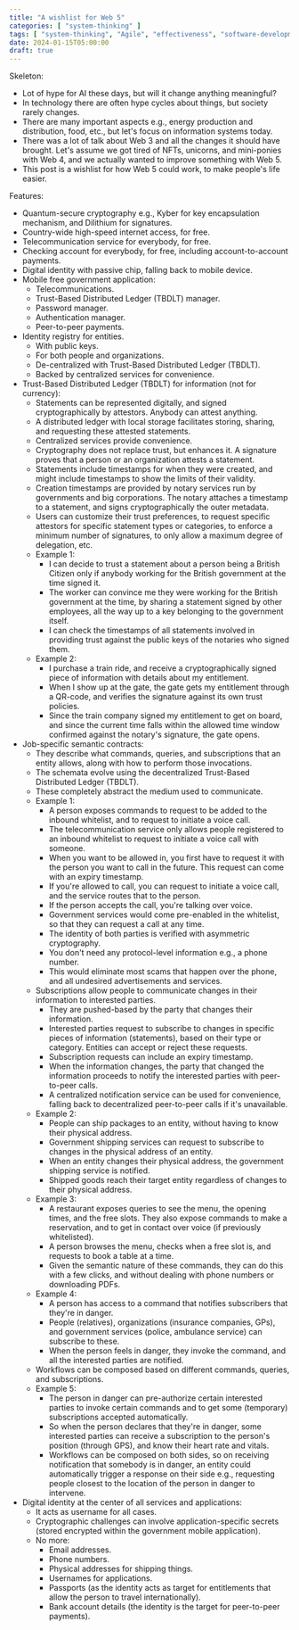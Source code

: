 ```yaml
---
title: "A wishlist for Web 5"
categories: [ "system-thinking" ]
tags: [ "system-thinking", "Agile", "effectiveness", "software-development", "extreme-programming" ]
date: 2024-01-15T05:00:00
draft: true
---
```


Skeleton:

- Lot of hype for AI these days, but will it change anything meaningful?
- In technology there are often hype cycles about things, but society rarely changes.
- There are many important aspects e.g., energy production and distribution, food, etc., but let's focus on information systems today.
- There was a lot of talk about Web 3 and all the changes it should have brought. Let's assume we got tired of NFTs, unicorns, and mini-ponies with Web 4, and we actually wanted to improve something with Web 5.
- This post is a wishlist for how Web 5 could work, to make people's life easier.

Features:

- Quantum-secure cryptography e.g., Kyber for key encapsulation mechanism, and Dilithium for signatures.
- Country-wide high-speed internet access, for free.
- Telecommunication service for everybody, for free.
- Checking account for everybody, for free, including account-to-account payments.
- Digital identity with passive chip, falling back to mobile device.
- Mobile free government application:
    - Telecommunications.
    - Trust-Based Distributed Ledger (TBDLT) manager.
    - Password manager.
    - Authentication manager.
    - Peer-to-peer payments.
- Identity registry for entities.
    - With public keys.
    - For both people and organizations.
    - De-centralized with Trust-Based Distributed Ledger (TBDLT).
    - Backed by centralized services for convenience.
- Trust-Based Distributed Ledger (TBDLT) for information (not for currency):
    - Statements can be represented digitally, and signed cryptographically by attestors. Anybody can attest anything.
    - A distributed ledger with local storage facilitates storing, sharing, and requesting these attested statements.
    - Centralized services provide convenience.
    - Cryptography does not replace trust, but enhances it. A signature proves that a person or an organization attests a statement.
    - Statements include timestamps for when they were created, and might include timestamps to show the limits of their validity.
    - Creation timestamps are provided by notary services run by governments and big corporations. The notary attaches a timestamp to a statement, and signs cryptographically the outer metadata.
    - Users can customize their trust preferences, to request specific attestors for specific statement types or categories, to enforce a minimum number of signatures, to only allow a maximum degree of delegation, etc.
    - Example 1:
        - I can decide to trust a statement about a person being a British Citizen only if anybody working for the British government at the time signed it.
        - The worker can convince me they were working for the British government at the time, by sharing a statement signed by other employees, all the way up to a key belonging to the government itself.
        - I can check the timestamps of all statements involved in providing trust against the public keys of the notaries who signed them.
    - Example 2:
        - I purchase a train ride, and receive a cryptographically signed piece of information with details about my entitlement.
        - When I show up at the gate, the gate gets my entitlement through a QR-code, and verifies the signature against its own trust policies.
        - Since the train company signed my entitlement to get on board, and since the current time falls within the allowed time window confirmed against the notary's signature, the gate opens.
- Job-specific semantic contracts:
    - They describe what commands, queries, and subscriptions that an entity allows, along with how to perform those invocations.
    - The schemata evolve using the decentralized Trust-Based Distributed Ledger (TBDLT).
    - These completely abstract the medium used to communicate.
    - Example 1:
        - A person exposes commands to request to be added to the inbound whitelist, and to request to initiate a voice call.
        - The telecommunication service only allows people registered to an inbound whitelist to request to initiate a voice call with someone.
        - When you want to be allowed in, you first have to request it with the person you want to call in the future. This request can come with an expiry timestamp.
        - If you're allowed to call, you can request to initiate a voice call, and the service routes that to the person.
        - If the person accepts the call, you're talking over voice.
        - Government services would come pre-enabled in the whitelist, so that they can request a call at any time.
        - The identity of both parties is verified with asymmetric cryptography.
        - You don't need any protocol-level information e.g., a phone number.
        - This would eliminate most scams that happen over the phone, and all undesired advertisements and services.
    - Subscriptions allow people to communicate changes in their information to interested parties.
        - They are pushed-based by the party that changes their information.
        - Interested parties request to subscribe to changes in specific pieces of information (statements), based on their type or category. Entities can accept or reject these requests.
        - Subscription requests can include an expiry timestamp.
        - When the information changes, the party that changed the information proceeds to notify the interested parties with peer-to-peer calls.
        - A centralized notification service can be used for convenience, falling back to decentralized peer-to-peer calls if it's unavailable.
    - Example 2:
        - People can ship packages to an entity, without having to know their physical address.
        - Government shipping services can request to subscribe to changes in the physical address of an entity.
        - When an entity changes their physical address, the government shipping service is notified.
        - Shipped goods reach their target entity regardless of changes to their physical address.
    - Example 3:
        - A restaurant exposes queries to see the menu, the opening times, and the free slots. They also expose commands to make a reservation, and to get in contact over voice (if previously whitelisted).
        - A person browses the menu, checks when a free slot is, and requests to book a table at a time.
        - Given the semantic nature of these commands, they can do this with a few clicks, and without dealing with phone numbers or downloading PDFs.
    - Example 4:
        - A person has access to a command that notifies subscribers that they're in danger.
        - People (relatives), organizations (insurance companies, GPs), and government services (police, ambulance service) can subscribe to these.
        - When the person feels in danger, they invoke the command, and all the interested parties are notified.
    - Workflows can be composed based on different commands, queries, and subscriptions.
    - Example 5:
        - The person in danger can pre-authorize certain interested parties to invoke certain commands and to get some (temporary) subscriptions accepted automatically.
        - So when the person declares that they're in danger, some interested parties can receive a subscription to the person's position (through GPS), and know their heart rate and vitals.
        - Workflows can be composed on both sides, so on receiving notification that somebody is in danger, an entity could automatically trigger a response on their side e.g., requesting people closest to the location of the person in danger to intervene.
- Digital identity at the center of all services and applications:
    - It acts as username for all cases.
    - Cryptographic challenges can involve application-specific secrets (stored encrypted within the government mobile application).
    - No more:
        - Email addresses.
        - Phone numbers.
        - Physical addresses for shipping things.
        - Usernames for applications.
        - Passports (as the identity acts as target for entitlements that allow the person to travel internationally).
        - Bank account details (the identity is the target for peer-to-peer payments).

[//]: # (TODO change tags and categories, revist the title, turn the skeleton into a draft)